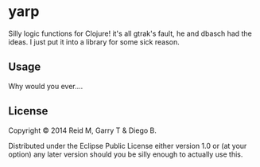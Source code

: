 # yarp

Silly logic functions for Clojure! it's all gtrak's fault, he and
dbasch had the ideas. I just put it into a library for some sick
reason.

## Usage

Why would you ever....

## License

Copyright © 2014 Reid M, Garry T & Diego B.

Distributed under the Eclipse Public License either version 1.0 or (at
your option) any later version should you be silly enough to actually
use this.
